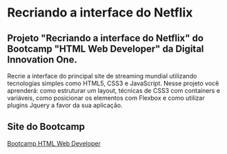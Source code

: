# Recriando a interface do Netflix

## Projeto "Recriando a interface do Netflix" do Bootcamp "HTML Web Developer" da Digital Innovation One.

Recrie a interface do principal site de streaming mundial utilizando tecnologias simples como HTML5, CSS3 e JavaScript. Nesse projeto você aprenderá: como estruturar um layout, técnicas de CSS3 com containers e variáveis, como posicionar os elementos com Flexbox e como utilizar plugins Jquery a favor da sua aplicação.


## Site do Bootcamp

 [Bootcamp HTML Web Developer](https://web.digitalinnovation.one/track/html-web-developer)